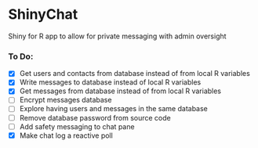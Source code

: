 # ShinyChat
Shiny for R app to allow for private messaging with admin oversight

### To Do:
- [X] Get users and contacts from database instead of from local R variables
- [X] Write messages to database instead of local R variables
- [X] Get messages from database instead of from local R variables
- [ ] Encrypt messages database
- [ ] Explore having users and messages in the same database
- [ ] Remove database password from source code
- [ ] Add safety messaging to chat pane
- [X] Make chat log a reactive poll
